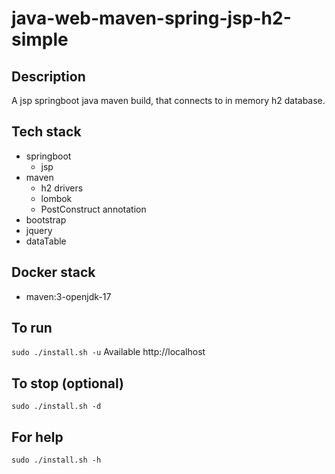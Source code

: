 # java-web-maven-spring-jsp-h2-simple

## Description
A jsp springboot java maven build,
that connects to in memory h2 database.

## Tech stack
- springboot
  - jsp
- maven
  - h2 drivers
  - lombok
  - PostConstruct annotation
- bootstrap
- jquery
- dataTable

## Docker stack
- maven:3-openjdk-17

## To run
`sudo ./install.sh -u`
Available http://localhost

## To stop (optional)
`sudo ./install.sh -d`

## For help
`sudo ./install.sh -h`
